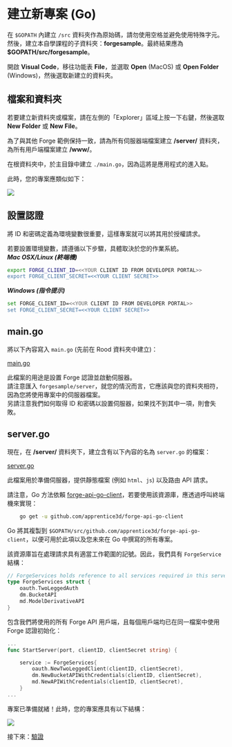 # 建立新專案 (Go)

在 `$GOPATH` 內建立 `/src` 資料夾作為原始碼，請勿使用空格並避免使用特殊字元。然後，建立本自學課程的子資料夾：**forgesample**。最終結果應為 **$GOPATH/src/forgesample**。

開啟 **Visual Code**，移往功能表 **File**，並選取 **Open** (MacOS) 或 **Open Folder** (Windows)，然後選取新建立的資料夾。 


## 檔案和資料夾

若要建立新資料夾或檔案，請在左側的「Explorer」區域上按一下右鍵，然後選取 **New Folder** 或 **New File**。

為了與其他 Forge 範例保持一致，請為所有伺服器端檔案建立 **/server/** 資料夾，為所有用戶端檔案建立 **/www/**。

在根資料夾中，於主目錄中建立 `./main.go`，因為這將是應用程式的進入點。
	
此時，您的專案應類似如下：

![](_media/go/vs_code_explorer.png) 


## 設置認證

將 ID 和密碼定義為環境變數很重要，這樣專案就可以將其用於授權請求。

若要設置環境變數，請遵循以下步驟，具體取決於您的作業系統。    
***Mac OSX/Linux (終端機)***

```bash
export FORGE_CLIENT_ID=<<YOUR CLIENT ID FROM DEVELOPER PORTAL>>
export FORGE_CLIENT_SECRET=<<YOUR CLIENT SECRET>>
```    

***Windows (指令提示)***

```bash
set FORGE_CLIENT_ID=<<YOUR CLIENT ID FROM DEVELOPER PORTAL>>
set FORGE_CLIENT_SECRET=<<YOUR CLIENT SECRET>>
```

## main.go

將以下內容寫入 `main.go` (先前在 Rood 資料夾中建立)：

[main.go](_snippets/viewmodels/go/main.go ':include :type=code go')

此檔案的用途是設置 Forge 認證並啟動伺服器。    
請注意匯入 `forgesample/server`，就您的情況而言，它應該與您的資料夾相符，因為您將使用專案中的伺服器檔案。  
另請注意我們如何取得 ID 和密碼以設置伺服器，如果找不到其中一項，則會失敗。

## server.go

現在，在 **/server/** 資料夾下，建立含有以下內容的名為 `server.go` 的檔案：

[server.go](_snippets/viewmodels/go/server.go ':include :type=code go')

此檔案用於準備伺服器，提供靜態檔案 (例如 `html`、`js`) 以及路由 API 請求。

請注意，Go 方法依賴 [forge-api-go-client](https://github.com/apprentice3d/forge-api-go-client)，若要使用該資源庫，應透過呼叫終端機來實現：

```bash
	go get -u github.com/apprentice3d/forge-api-go-client
```

Go 將其複製到 `$GOPATH/src/github.com/apprentice3d/forge-api-go-client`，以便可用於此項以及您未來在 Go 中撰寫的所有專案。

該資源庫旨在處理請求具有適當工作範圍的記號。因此，我們具有 `ForgeService` 結構：

```go
// ForgeServices holds reference to all services required in this server
type ForgeServices struct {
	oauth.TwoLeggedAuth
	dm.BucketAPI
	md.ModelDerivativeAPI
}

```
包含我們將使用的所有 Forge API 用戶端，且每個用戶端均已在同一檔案中使用 Forge 認證初始化：

```go
...
func StartServer(port, clientID, clientSecret string) {

	service := ForgeServices{
		oauth.NewTwoLeggedClient(clientID, clientSecret),
		dm.NewBucketAPIWithCredentials(clientID, clientSecret),
		md.NewAPIWithCredentials(clientID, clientSecret),
	}
...
```



專案已準備就緒！此時，您的專案應具有以下結構：

![](_media/go/vs_code_project.png) 


接下來：[驗證](/zh-TW/oauth/2legged/)